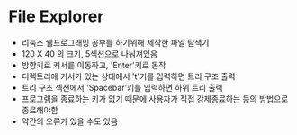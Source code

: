 # File Explorer
- 리눅스 쉘프로그래밍 공부를 하기위해 제작한 파일 탐색기
- 120 X 40 의 크기, 5섹션으로 나눠져있음
- 방향키로 커서를 이동하고, 'Enter'키로 동작
- 디렉토리에 커서가 있는 상태에서 't'키를 입력하면 트리 구조 출력
- 트리 구조 섹션에서 'Spacebar'키를 입력하면 하위 트리 출력
- 프로그램을 종료하는 키가 없기 때문에 사용자가 직접 강제종료하는 등의 방법으로 종료해야함
- 약간의 오류가 있을 수도 있음
